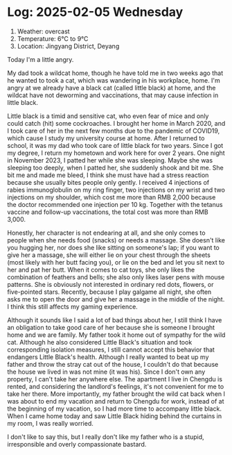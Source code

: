 # Log: 2025-02-05 Wednesday

1. Weather: overcast
2. Temperature: 6°C to 9°C
3. Location: Jingyang District, Deyang

Today I'm a little angry.

My dad took a wildcat home, though he have told me in two weeks ago that he wanted to took a cat, which was wandering in his workplace, home. I'm angry at we already have a black cat (called little black) at home, and the wildcat have not deworming and vaccinations, that may cause infection in little black.

Little black is a timid and sensitive cat, who even fear of mice and only could catch (hit) some cockroaches. I brought her home in March 2020, and I took care of her in the next few months due to the pandemic of COVID19, which cause I study my university course at home. After I returned to school, it was my dad who took care of little black for two years. Since I got my degree, I return my hometown and work here for over 2 years. One night in November 2023, I patted her while she was sleeping. Maybe she was sleeping too deeply, when I patted her, she suddenly shook and bit me. She bit me and made me bleed, I think she must have had a stress reaction because she usually bites people only gently. I received 4 injections of rabies immunoglobulin on my ring finger, two injections on my wrist and two injections on my shoulder, which cost me more than RMB 2,000 because the doctor recommended one injection per 10 kg. Together with the tetanus vaccine and follow-up vaccinations, the total cost was more than RMB 3,000.

Honestly, her character is not endearing at all, and she only comes to people when she needs food (snacks) or needs a massage. She doesn't like you hugging her, nor does she like sitting on someone's lap; if you want to give her a massage, she will either lie on your chest through the sheets (most likely with her butt facing you), or lie on the bed and let you sit next to her and pat her butt. When it comes to cat toys, she only likes the combination of feathers and bells; she also only likes laser pens with mouse patterns. She is obviously not interested in ordinary red dots, flowers, or five-pointed stars. Recently, because I play galgame all night, she often asks me to open the door and give her a massage in the middle of the night. I think this still affects my gaming experience.

Although it sounds like I said a lot of bad things about her, I still think I have an obligation to take good care of her because she is someone I brought home and we are family. My father took it home out of sympathy for the wild cat. Although he also considered Little Black's situation and took corresponding isolation measures, I still cannot accept this behavior that endangers Little Black's health. Although I really wanted to beat up my father and throw the stray cat out of the house, I couldn't do that because the house we lived in was not mine (it was his). Since I don't own any property, I can't take her anywhere else. The apartment I live in Chengdu is rented, and considering the landlord's feelings, it's not convenient for me to take her there. More importantly, my father brought the wild cat back when I was about to end my vacation and return to Chengdu for work, instead of at the beginning of my vacation, so I had more time to accompany little black. When I came home today and saw Little Black hiding behind the curtains in my room, I was really worried.

I don't like to say this, but I really don't like my father who is a stupid, irresponsible and overly compassionate bastard.